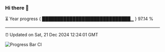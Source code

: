 ### Hi there 👋

⏳ Year progress { █████████████████████████████▁ } 97.14 %

---

⏰ Updated on Sat, 21 Dec 2024 12:24:01 GMT

![Progress Bar CI](https://github.com/liununu/liununu/workflows/Progress%20Bar%20CI/badge.svg)
